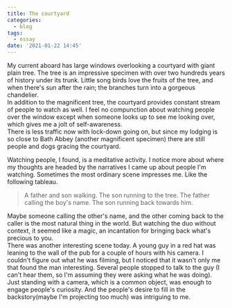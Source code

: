 ```yaml
---
title: The courtyard
categories:
  - blog
tags:
  - essay
date: '2021-01-22 14:45'
---
```


My current aboard has large windows overlooking a courtyard with giant plain tree. The tree is an impressive specimen with over two hundreds years of history under its trunk. Little song birds love the fruits of the tree, and when there's sun after the rain; the branches turn into a gorgeous chandelier.  
In addition to the magnificent tree, the courtyard provides constant stream of people to watch as well. I feel no compunction about watching people over the window except when someone looks up to see me looking over, which gives me a jolt of self-awareness.  
There is less traffic now with lock-down going on, but since my lodging is so close to Bath Abbey (another magnificent specimen) there are still people and dogs gracing the courtyard.

Watching people, I found, is a meditative activity. I notice more about where my thoughts are headed by the narratives I came up about people I'm watching. Sometimes the most ordinary scene impresses me. Like the following tableau.
> A father and son walking. The son running to the tree. The father calling the boy's name. The son running back towards him.

Maybe someone calling the other's name, and the other coming back to the caller is the most natural thing in the world. But watching the duo without context, it seemed like a magic, an incantation for bringing back what's precious to you.  
There was another interesting scene today. A young guy in a red hat was leaning to the wall of the pub for a couple of hours with his camera. I couldn't figure out what he was filming, but I noticed that it wasn't only me that found the man interesting.  Several people stopped to talk to the guy (I can't hear them, so I'm assuming they were asking what he was doing). Just standing with a camera, which is a common object, was enough to engage people's curiosity. And the people's desire to fill in the backstory(maybe I'm projecting too much) was intriguing to me.
